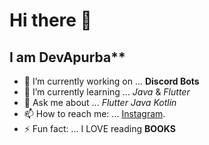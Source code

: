 # Hi there 👋

## I am DevApurba**

- 🔭 I’m currently working on ... **Discord Bots**
- 🌱 I’m currently learning ... _Java_ & _Flutter_
- 💬 Ask me about ... _Flutter_ _Java_ _Kotlin_
- 📫 How to reach me: ... [Instagram](https://instagram.com/_yourfriend1111).
- ⚡ Fun fact: ... I LOVE reading **BOOKS**
